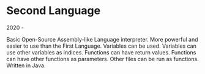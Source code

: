 # Second Language #
2020 -

Basic Open-Source Assembly-like Language interpreter.
More powerful and easier to use than the First Language.
Variables can be used.
Variables can use other variables as indices.
Functions can have return values.
Functions can have other functions as parameters.
Other files can be run as functions.
Written in Java.
